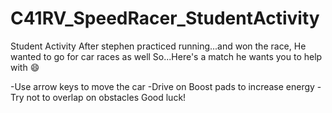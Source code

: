 # C41RV_SpeedRacer_StudentActivity
Student Activity
After stephen practiced running...and won the race, He wanted to go  for car races as well 
So...Here's a match he wants you to help with 😄


-Use arrow keys to move the car 
-Drive on Boost pads to increase energy 
-Try not to overlap on obstacles 
Good luck!
